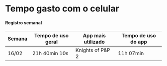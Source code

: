 # Tempo gasto com o celular
#### Registro semanal
| Semana | Tempo de uso geral | App mais utilizado  | Tempo de uso do app |
| ------ | -----------------  | ------------------  | ------------------- |
| 16/02  |  21h 40min 10s     | Knights of P&P 2    | 11h 07min           |
